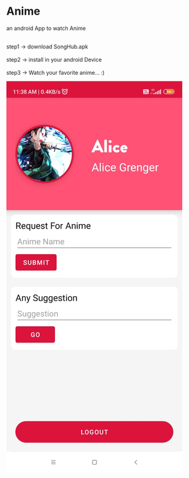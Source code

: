 # Anime
 an android App to watch Anime

<br>step1 -> download SongHub.apk <br/>
<br>step2 -> install in your android Device <br/>
<br>step3 -> Watch your favorite anime... :) <br/>

![alt text](https://github.com/Shivanshsinghfrosty/Anime/blob/main/image/account.jpeg?250x250)
